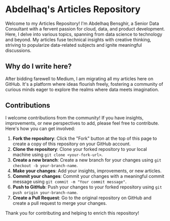 # Abdelhaq's Articles Repository

Welcome to my Articles Repository! I'm Abdelhaq Bensghir, a Senior Data Consultant with a fervent passion for cloud, data, and product development. Here, I delve into various topics, spanning from data science to technology and beyond. My articles fuse technical insights with creative thinking, striving to popularize data-related subjects and ignite meaningful discussions.

## Why do I write here?

After bidding farewell to Medium, I am migrating all my articles here on GitHub. It's a platform where ideas flourish freely, fostering a community of curious minds eager to explore the realms where data meets imagination.

## Contributions

I welcome contributions from the community! If you have insights, improvements, or new perspectives to add, please feel free to contribute. Here's how you can get involved:

1. **Fork the repository**: Click the "Fork" button at the top of this page to create a copy of this repository on your GitHub account.
2. **Clone the repository**: Clone your forked repository to your local machine using `git clone <your-fork-url>`.
3. **Create a new branch**: Create a new branch for your changes using `git checkout -b your-branch-name`.
4. **Make your changes**: Add your insights, improvements, or new articles.
5. **Commit your changes**: Commit your changes with a meaningful commit message using `git commit -m "Your commit message"`.
6. **Push to GitHub**: Push your changes to your forked repository using `git push origin your-branch-name`.
7. **Create a Pull Request**: Go to the original repository on GitHub and create a pull request to merge your changes.

Thank you for contributing and helping to enrich this repository!
